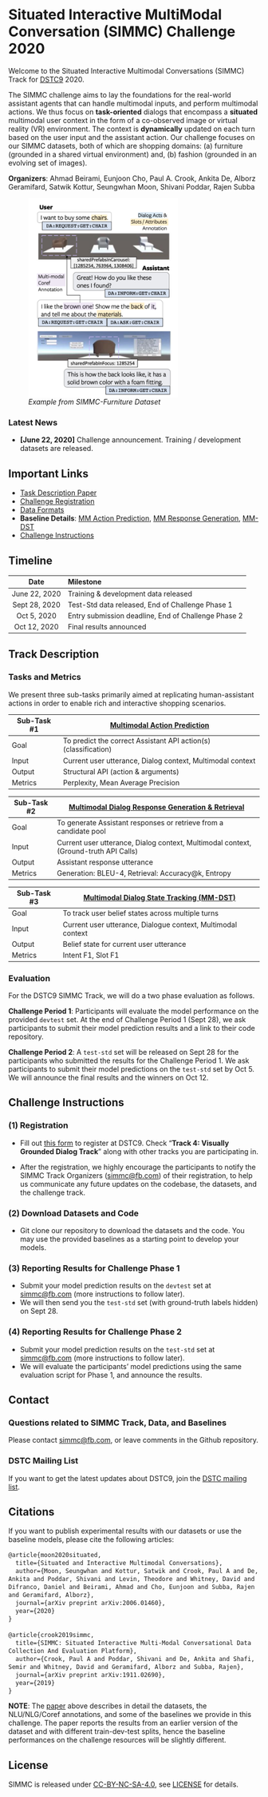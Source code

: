 # Situated Interactive MultiModal Conversation (SIMMC) Challenge 2020

Welcome to the Situated Interactive Multimodal Conversations (SIMMC) Track for [DSTC9][dstc9] 2020.

The SIMMC challenge aims to lay the foundations for the real-world assistant agents that can handle multimodal inputs, and perform multimodal actions.
We thus focus on **task-oriented** dialogs that encompass a **situated** multimodal user context in the form of a co-observed image or virtual reality (VR) environment.
The context is **dynamically** updated on each turn based on the user input and the assistant action.
Our challenge focuses on our SIMMC datasets, both of which are shopping domains:
(a) furniture (grounded in a shared virtual environment) and, 
(b) fashion (grounded in an evolving set of images).   

**Organizers**: Ahmad Beirami, Eunjoon Cho, Paul A. Crook, Ankita De, Alborz Geramifard, Satwik Kottur, Seungwhan Moon, Shivani Poddar, Rajen Subba

<figure>
<img src="./figures/teaser.png" width="300" alt="Example from SIMMC" align="center"> 
<figcaption><i>Example from SIMMC-Furniture Dataset</i></figcaption> 
</figure>


### Latest News

* **[June 22, 2020]** Challenge announcement. Training / development datasets are released.

## Important Links

* [Task Description Paper][simmc_arxiv]
* [Challenge Registration](https://forms.gle/jdT79eBeySHVoa1QA)
* [Data Formats](data/README.md)
* **Baseline Details**: [MM Action Prediction](mm_action_prediction/README.md), [MM Response Generation](mm_response_generation/README.md), [MM-DST](mm_dst/README.md)
* [Challenge Instructions](#challenge-instructions)


## Timeline

| **Date** | **Milestone** |
| :--: | :-- |
| June 22, 2020 | Training & development data released |
| Sept 28, 2020  | Test-Std data released, End of Challenge Phase 1 |
| Oct 5, 2020 | Entry submission deadline, End of Challenge Phase 2 |
| Oct 12, 2020  | Final results announced |


## Track Description

### Tasks and Metrics

We present three sub-tasks primarily aimed at replicating human-assistant actions in order to enable rich and interactive shopping scenarios.

| Sub-Task #1 | [Multimodal Action Prediction](mm_action_prediction) |
|---------|---------------------------------------------------------------------------------------------------------------------------------------|
| Goal | To predict the correct Assistant API action(s) (classification) |
| Input | Current user utterance, Dialog context, Multimodal context |
| Output |  Structural API (action & arguments) |
| Metrics |  Perplexity, Mean Average Precision |

| Sub-Task #2 | [Multimodal Dialog Response Generation & Retrieval](mm_response_generation)  |
|---------|---------------------------------------------------------------------------------------------------------------------------------------|
| Goal | To generate Assistant responses or retrieve from a candidate pool  |
| Input | Current user utterance, Dialog context, Multimodal context, (Ground-truth API Calls) |
| Output | Assistant response utterance |
| Metrics | Generation: BLEU-4, Retrieval: Accuracy@k, Entropy |

| Sub-Task #3 | [Multimodal Dialog State Tracking (MM-DST)](mm_dst) |
|---------|---------------------------------------------------------------------------------------------------------------------------------------|
| Goal | To track user belief states across multiple turns |
| Input | Current user utterance, Dialogue context, Multimodal context |
| Output | Belief state for current user utterance |
| Metrics | Intent F1, Slot F1 |

### Evaluation

For the DSTC9 SIMMC Track, we will do a two phase evaluation as follows. 

**Challenge Period 1**:
Participants will evaluate the model performance on the provided `devtest` set.
At the end of Challenge Period 1 (Sept 28), we ask participants to submit their model prediction results and a link to their code repository.

**Challenge Period 2**:
A `test-std` set will be released on Sept 28 for the participants who submitted the results for the Challenge Period 1.
We ask participants to submit their model predictions on the `test-std` set by Oct 5. 
We will announce the final results and the winners on Oct 12.


## Challenge Instructions

### (1) Registration

* Fill out [this form](https://forms.gle/jdT79eBeySHVoa1QA) to register at DSTC9. Check “**Track 4: Visually Grounded Dialog Track**” along with other tracks you are participating in.

* After the registration, we highly encourage the participants to notify the SIMMC Track Organizers (simmc@fb.com) of their registration, to help us communicate any future updates on the codebase, the datasets, and the challenge track.

### (2) Download Datasets and Code

* Git clone our repository to download the datasets and the code. You may use the provided baselines as a starting point to develop your models.

### (3) Reporting Results for Challenge Phase 1
* Submit your model prediction results on the `devtest` set at simmc@fb.com (more instructions to follow later). 
* We will then send you the `test-std` set (with ground-truth labels hidden) on Sept 28.

### (4) Reporting Results for Challenge Phase 2
* Submit your model prediction results on the `test-std` set at simmc@fb.com (more instructions to follow later). 
* We will evaluate the participants’ model predictions using the same evaluation script for Phase 1, and announce the results.


## Contact

### Questions related to SIMMC Track, Data, and Baselines
Please contact simmc@fb.com, or leave comments in the Github repository.

### DSTC Mailing List
If you want to get the latest updates about DSTC9, join the [DSTC mailing list](https://groups.google.com/a/dstc.community/forum/#!forum/list/join).


## Citations

If you want to publish experimental results with our datasets or use the baseline models, please cite the following articles:
```
@article{moon2020situated,
  title={Situated and Interactive Multimodal Conversations},
  author={Moon, Seungwhan and Kottur, Satwik and Crook, Paul A and De, Ankita and Poddar, Shivani and Levin, Theodore and Whitney, David and Difranco, Daniel and Beirami, Ahmad and Cho, Eunjoon and Subba, Rajen and Geramifard, Alborz},
  journal={arXiv preprint arXiv:2006.01460},
  year={2020}
}

@article{crook2019simmc,
  title={SIMMC: Situated Interactive Multi-Modal Conversational Data Collection And Evaluation Platform},
  author={Crook, Paul A and Poddar, Shivani and De, Ankita and Shafi, Semir and Whitney, David and Geramifard, Alborz and Subba, Rajen},
  journal={arXiv preprint arXiv:1911.02690},
  year={2019}
}
```
**NOTE**: The [paper][simmc_arxiv] above describes in detail the datasets, the NLU/NLG/Coref annotations, and some of the baselines we provide in this challenge. The paper reports the results from an earlier version of the dataset and with different train-dev-test splits, hence the baseline performances on the challenge resources will be slightly different. 

## License

SIMMC is released under [CC-BY-NC-SA-4.0](https://creativecommons.org/licenses/by-nc-sa/4.0/legalcode), see [LICENSE](LICENSE) for details.


[dstc9]:https://sites.google.com/dstc.community/dstc9/home
[simmc_arxiv]:https://arxiv.org/abs/2006.01460
